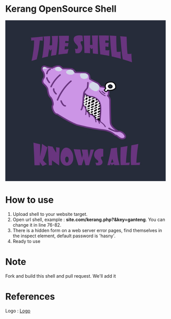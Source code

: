 # Kerang OpenSource Shell

![Kerang](logo.jpg)

# How to use
 1. Upload shell to your website target.
 2. Open url shell, example : **site.com/kerang.php?&key=ganteng**. You can change it in line 76-82.
 3. There is a hidden form on a web server error pages, find themselves in the inspect element, default password is 'hasny'.
 4. Ready to use

# Note

Fork and build this shell and pull request. We'll add it

# References 

Logo : [Logo](https://res.cloudinary.com/teepublic/image/private/s--olpzF1g8--/t_Preview/b_rgb:262c3a,c_limit,f_jpg,h_630,q_90,w_630/v1473440717/production/designs/674337_1.jpg)
